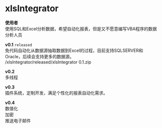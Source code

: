 # xlsIntegrator

**使用者**
<br>
使用SQL和Excel分析数据，希望自动化报表，但是又不愿意编写VBA程序的数据分析人员

**v0.1** `released`
<br>
免代码自动化从数据源抽取数据到Excel的过程，目前支持SQLSERVER和Oracle，后续会支持更多的数据源。
<br>
/xlsIntegrator/released/xlsIntegrator 0.1.zip

**v0.2**
<br>
多线程

**v0.3**
<br>
插件系统，定制开发，满足个性化的报表自动化需求。

**v0.4**
<br>
数值化
<br>
加密
<br>
推送电子邮件
